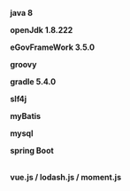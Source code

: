 

<p><b>java 8</p>
<p><b>openJdk 1.8.222</p>
<p><b>eGovFrameWork 3.5.0</p>
<p><b>groovy</p>
<p><b>gradle 5.4.0</p>
<p><b>slf4j</p>
<p><b>myBatis</p>
<p><b>mysql</p>
<p><b>spring Boot</p>
<br/>
vue.js / lodash.js / moment.js

